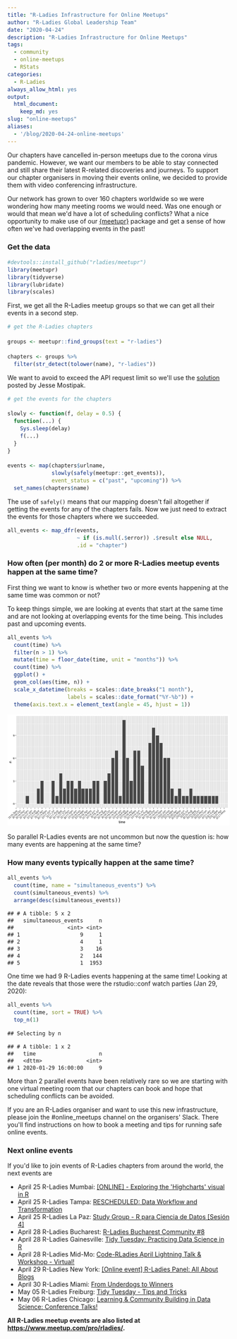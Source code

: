 ```yaml
---
title: "R-Ladies Infrastructure for Online Meetups"
author: "R-Ladies Global Leadership Team"
date: "2020-04-24"
description: "R-Ladies Infrastructure for Online Meetups"
tags:
  - community
  - online-meetups
  - RStats
categories:
  - R-Ladies
always_allow_html: yes
output:
  html_document:
    keep_md: yes
slug: "online-meetups"
aliases:
  - '/blog/2020-04-24-online-meetups'
---
```


Our chapters have cancelled in-person meetups due to the corona virus pandemic. However, we want our members to be able to stay connected and still share their latest R-related discoveries and journeys. To support our chapter organisers in moving their events online, we decided to provide them with video conferencing infrastructure.

Our network has grown to over 160 chapters worldwide so we were wondering how many meeting rooms we would need. Was one enough or would that mean we'd have a lot of scheduling conflicts? What a nice opportunity to make use of our [{meetupr}](https://github.com/rladies/meetupr) package and get a sense of how often we've had overlapping events in the past!

### Get the data

```r
#devtools::install_github("rladies/meetupr")
library(meetupr)
library(tidyverse)
library(lubridate)
library(scales)
```

First, we get all the R-Ladies meetup groups so that we can get all their events in a second step.

```r
# get the R-Ladies chapters

groups <- meetupr::find_groups(text = "r-ladies")

chapters <- groups %>%
  filter(str_detect(tolower(name), "r-ladies"))
```

We want to avoid to exceed the API request limit so we'll use the [solution](https://github.com/rladies/meetupr/issues/30) posted by Jesse Mostipak.

```r
# get the events for the chapters

slowly <- function(f, delay = 0.5) {
  function(...) {
    Sys.sleep(delay)
    f(...)
  }
}

events <- map(chapters$urlname,
              slowly(safely(meetupr::get_events)),
              event_status = c("past", "upcoming")) %>%
  set_names(chapters$name)
```

The use of `safely()` means that our mapping doesn't fail altogether if getting the events for any of the chapters fails. Now we just need to extract the events for those chapters where we succeeded.

```r
all_events <- map_dfr(events,
                      ~ if (is.null(.$error)) .$result else NULL,
                      .id = "chapter")
```

### How often (per month) do 2 or more R-Ladies meetup events happen at the same time?

First thing we want to know is whether two or more events happening at the same time was common or not?

To keep things simple, we are looking at events that start at the same time and are not looking at overlapping events for the time being. This includes past and upcoming events.

```r
all_events %>%
  count(time) %>%
  filter(n > 1) %>%
  mutate(time = floor_date(time, unit = "months")) %>%
  count(time) %>%
  ggplot() +
  geom_col(aes(time, n)) +
  scale_x_datetime(breaks = scales::date_breaks("1 month"),
                   labels = scales::date_format("%Y-%b")) +
  theme(axis.text.x = element_text(angle = 45, hjust = 1))
```

![](index.en_files/figure-html/parallel_per_month_vis-1.png)<!-- -->

So parallel R-Ladies events are not uncommon but now the question is: how many events are happening at the same time?

### How many events typically happen at the same time?

```r
all_events %>%
  count(time, name = "simultaneous_events") %>%
  count(simultaneous_events) %>%
  arrange(desc(simultaneous_events))
```

```
## # A tibble: 5 x 2
##   simultaneous_events     n
##                 <int> <int>
## 1                   9     1
## 2                   4     1
## 3                   3    16
## 4                   2   144
## 5                   1  1953
```

One time we had 9 R-Ladies events happening at the same time! Looking at the date reveals that those were the rstudio::conf watch parties (Jan 29, 2020):

```r
all_events %>%
  count(time, sort = TRUE) %>%
  top_n(1)
```

```
## Selecting by n
```

```
## # A tibble: 1 x 2
##   time                    n
##   <dttm>              <int>
## 1 2020-01-29 16:00:00     9
```

More than 2 parallel events have been relatively rare so we are starting with one virtual meeting room that our chapters can book and hope that scheduling conflicts can be avoided.

If you are an R-Ladies organiser and want to use this new infrastructure, please join the #online_meetups channel on the organisers' Slack. There you'll find instructions on how to book a meeting and tips for running safe online events.

### Next online events

If you'd like to join events of R-Ladies chapters from around the world, the next events are

- April 25 R-Ladies Mumbai: [[ONLINE] - Exploring the 'Highcharts' visual in R](https://www.meetup.com/rladies-mumbai/events/270006904/)
- April 25 R-Ladies Tampa: [RESCHEDULED: Data Workflow and Transformation ](https://www.meetup.com/rladies-tampa/events/270192107/)
- April 25 R-Ladies La Paz: [Study Group - R para Ciencia de Datos [Sesión 4]](https://www.meetup.com/rladies-la-paz/events/270212766/)
- April 28 R-Ladies Bucharest: [R-Ladies Bucharest Community #8 ](https://www.meetup.com/rladies-bucharest/events/270178279/)
- April 28 R-Ladies Gainesville: [Tidy Tuesday: Practicing Data Science in R](https://www.meetup.com/rladies-gainesville/events/268773535/)
- April 28 R-Ladies Mid-Mo: [Code-RLadies April Lightning Talk & Workshop - Virtual!](https://www.meetup.com/rladies-mid-mo/events/268698590/)
- April 29 R-Ladies New York: [[Online event] R-Ladies Panel: All About Blogs](https://www.meetup.com/rladies-newyork/events/270210924/)
- April 30 R-Ladies Miami: [From Underdogs to Winners](https://www.meetup.com/rladies-miami/events/270087598/)
- May 05 R-Ladies Freiburg: [Tidy Tuesday - Tips and Tricks](https://www.meetup.com/rladies-freiburg/events/270214676/)
- May 06 R-Ladies Chicago: [Learning & Community Building in Data Science: Conference Talks!](https://www.meetup.com/rladies-chicago/events/269909895/)

**All R-Ladies meetup events are also listed at <https://www.meetup.com/pro/rladies/>.**
